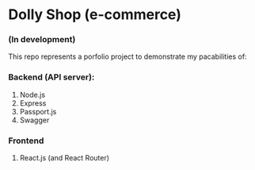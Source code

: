 # Dolly Shop (e-commerce)
### (In development)
This repo represents a porfolio project to demonstrate my pacabilities of:
### Backend (API server):
1. Node.js
2. Express
3. Passport.js
4. Swagger
### Frontend
1. React.js (and React Router)
